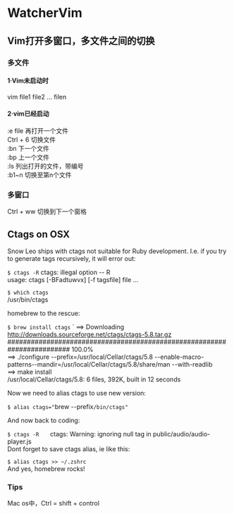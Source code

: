 # WatcherVim

## Vim打开多窗口，多文件之间的切换
### 多文件
#### 1·Vim未启动时
  vim file1 file2 ... filen
#### 2·vim已经启动
  :e file        再打开一个文件   
  Ctrl + 6       切换文件   
  :bn            下一个文件   
  :bp            上一个文件   
  :ls            列出打开的文件，带编号   
  :b1~n          切换至第n个文件

### 多窗口
  Ctrl + ww      切换到下一个窗格

## Ctags on OSX
Snow Leo ships with ctags not suitable for Ruby development. I.e. if you try to generate tags recursively, it will error out:

`$ ctags -R`
ctags: illegal option -- R   
usage: ctags [-BFadtuwvx] [-f tagsfile] file ...

`$ which ctags`   
/usr/bin/ctags

homebrew to the rescue:

`$ brew install ctags`   `
==> Downloading http://downloads.sourceforge.net/ctags/ctags-5.8.tar.gz   
######################################################################## 100.0%   
==> ./configure --prefix=/usr/local/Cellar/ctags/5.8 --enable-macro-patterns--mandir=/usr/local/Cellar/ctags/5.8/share/man --with-readlib   
==> make install   
/usr/local/Cellar/ctags/5.8: 6 files, 392K, built in 12 seconds

Now we need to alias ctags to use new version:

`$ alias ctags="`brew --prefix`/bin/ctags"`   

And now back to coding:

`$ ctags -R   `
ctags: Warning: ignoring null tag in public/audio/audio-player.js   
Dont forget to save ctags alias, ie like this:

`$ alias ctags >> ~/.zshrc`   
And yes, homebrew rocks!

### Tips
  Mac os中，Ctrl = shift + control
